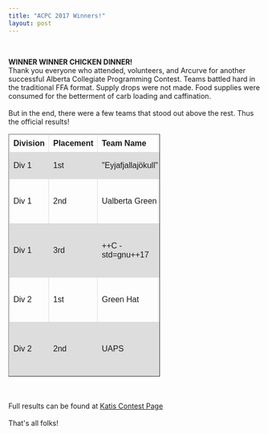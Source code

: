 ```yaml
---
title: "ACPC 2017 Winners!"
layout: post
---
```



<style>
table {
    font-family: arial, sans-serif;
    border-collapse: collapse;
    width: 60%;
}

td, th {
    border: 1px solid #dddddd;
    text-align: left;
    padding: 8px;
}

tr:nth-child(even) {
    background-color: #dddddd;
}
</style>


<div class="col-md-12">
<br>
<p>
<b>WINNER WINNER CHICKEN DINNER!</b>
<br>
Thank you everyone who attended, volunteers, and Arcurve for another successful
 Alberta Collegiate Programming Contest. Teams battled hard in the traditional FFA format. Supply drops were not made. Food supplies were consumed for the betterment of carb loading and caffination. 
 <br><br>
 But in the end, there were a few teams that stood out above the rest. Thus the official results! <br>

 <table border="1">
  <tr>
    <th>Division</th>
    <th>Placement</th>
    <th>Team Name</th>
    <th>Members</th>
  </tr>
  <tr>
    <td>Div 1</td>
    <td>1st</td>
    <td>"Eyjafjallajökull"</td>
    <td> Tony Cai,Victor Zheng</td>
  </tr>
  <tr>
    <td>Div 1</td>
    <td>2nd</td>
    <td>Ualberta Green</td>
    <td>Yunpeng Tang, Kevin Gordon,Morgan Redshaw </td>
  </tr>
  
  <tr>
    <td>Div 1</td>
    <td>3rd</td>
    <td>++C -std=gnu++17</td>
    <td>Jason Cannon, Jesse Farebrother, Zachariah Goldthorpe</td>
  </tr>

  <tr>
    <td>Div 2</td>
    <td>1st</td>
    <td>Green Hat</td>
    <td>Bingxuan Li, Chu Qiao, Wenzhang Qian</td>
  </tr>

  <tr>
    <td>Div 2</td>
    <td>2nd</td>
    <td>UAPS</td>
    <td> Arseniy Kouzmenkov, Jacob Paton, Joseph Meleshko</td>
  </tr>  



</table>

<br><br>
Full results can be found at <a href="https://acpc17.kattis.com/standings"> Katis Contest Page</a><br><br>
That's all folks!

<br>
</div>
